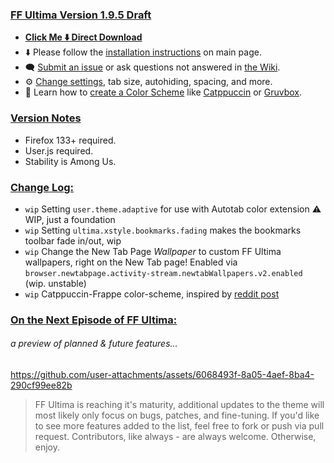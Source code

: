 ### <ins> FF Ultima Version 1.9.5 Draft
- **[Click Me ⬇️ Direct Download](https://github.com/soulhotel/FF-ULTIMA/releases/download/1.9.5/ffultima1.9.5.zip)**
- ⬇️ Please follow the [installation instructions](https://github.com/soulhotel/FF-ULTIMA#installation) on main page.
- 🗨️ [Submit an issue](https://github.com/soulhotel/FF-ULTIMA/issues/new/choose) or ask questions not answered in [the Wiki](https://github.com/soulhotel/FF-ULTIMA/wiki).
- ⚙️ [Change settings](https://github.com/soulhotel/FF-ULTIMA/wiki/Settings), tab size, autohiding, spacing, and more.
- 🎨 Learn how to [create a Color Scheme](https://github.com/soulhotel/FF-ULTIMA/wiki/Create-a-Color-Scheme) like [Catppuccin](https://github.com/soulhotel/FF-ULTIMA/blob/next-release/theme/color-schemes/catppuccin/readme.md) or [Gruvbox](https://github.com/soulhotel/FF-ULTIMA/blob/next-release/theme/color-schemes/gruvbox-light/readme.md).

### <ins> Version Notes
- Firefox 133+ required.
- User.js required.
- Stability is Among Us.


### <ins> Change Log:
- `wip` Setting `user.theme.adaptive` for use with Autotab color extension :warning: WIP, just a foundation
- `wip` Setting `ultima.xstyle.bookmarks.fading` makes the bookmarks toolbar fade in/out, wip
- `wip` Change the New Tab Page *Wallpaper* to custom FF Ultima wallpapers, right on the New Tab page! Enabled via `browser.newtabpage.activity-stream.newtabWallpapers.v2.enabled` (wip. unstable)
- `wip` Catppuccin-Frappe color-scheme, inspired by [reddit post](https://www.reddit.com/r/FirefoxCSS/comments/1gvrm1e/comment/ly69zbn/?utm_source=share&utm_medium=web3x&utm_name=web3xcss&utm_term=1&utm_content=share_button)

### <ins> On the Next Episode of FF Ultima:
###### *a preview of planned & future features...*
https://github.com/user-attachments/assets/6068493f-8a05-4aef-8ba4-290cf99ee82b

> FF Ultima is reaching it's maturity, additional updates to the theme will most likely only focus on bugs, patches, and fine-tuning. If you'd like to see more features added to the list, feel free to fork or push via pull request. Contributors, like always - are always welcome. Otherwise, enjoy.



